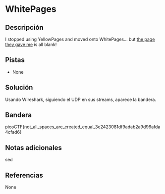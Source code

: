 # WhitePages

## Descripción
I stopped using YellowPages and moved onto WhitePages... but [the page they gave me](https://jupiter.challenges.picoctf.org/static/fa4a277cfa846e07a5981d8a19288a2e/whitepages.txt) is all blank!

## Pistas
- None
## Solución
Usando Wireshark, siguiendo el UDP en sus streams, aparece la bandera.

## Bandera
picoCTF{not_all_spaces_are_created_equal_3e2423081df9adab2a9d96afda4cfad6}

## Notas adicionales
sed

## Referencias
None
